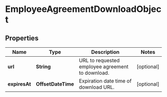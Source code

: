 

# EmployeeAgreementDownloadObject


## Properties

| Name | Type | Description | Notes |
|------------ | ------------- | ------------- | -------------|
|**url** | **String** | URL to requested employee agreement to download. |  [optional] |
|**expiresAt** | **OffsetDateTime** | Expiration date time of download URL. |  [optional] |



